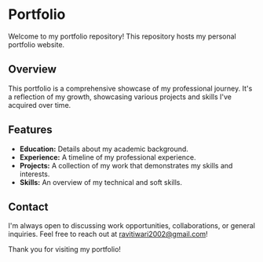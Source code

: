 # Portfolio

Welcome to my portfolio repository! This repository hosts my personal portfolio website.

## Overview

This portfolio is a comprehensive showcase of my professional journey. It's a reflection of my growth, showcasing various projects and skills I've acquired over time.

## Features

- **Education:** Details about my academic background.
- **Experience:** A timeline of my professional experience.
- **Projects:** A collection of my work that demonstrates my skills and interests.
- **Skills:** An overview of my technical and soft skills.

## Contact

I'm always open to discussing work opportunities, collaborations, or general inquiries. Feel free to reach out at ravitiwari2002@gmail.com!

Thank you for visiting my portfolio!
